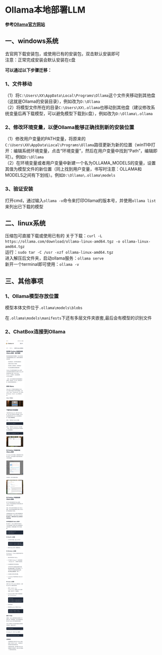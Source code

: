 # Ollama本地部署LLM
**参考[Ollama官方网站](https://ollama.com/)**
## 一、windows系统
去官网下载安装包，或使用已有的安装包，双击默认安装即可  
注意：正常完成安装会默认安装在c盘  

**可以通过以下步骤迁移：**  
### 1、文件移动
（1）将`C:\Users\XX\AppData\Local\Programs\Ollama`这个文件夹移动到其他盘（这就是Ollama的安装目录），例如改为`D:\Ollama`  
（2）将模型文件所在的目录`C:\Users\XX\.ollama`也移动到其他盘（建议修改系统变量后再下载模型，可以避免模型下载到c盘），例如改为`D:\Ollama\.ollama`  

### 2、修改环境变量，以便Ollama能够正确找到新的安装位置
（1）修改用户变量的PATH变量，将原来的`C:\Users\XX\AppData\Local\Programs\Ollama`路径更新为新的位置（win11中打开：编辑系统环境变量，点击“环境变量”，然后在用户变量中找到“Path”，编辑即可）。例如`D:\Ollama`  
（2）在环境变量或者用户变量中新建一个名为OLLAMA_MODELS的变量，设置其值为模型文件的新位置（同上找到用户变量，书写时注意：OLLAMA和MODELS之间有下划线）。例如`D:\Ollama\.ollama\models`

### 3、验证安装
打开cmd，通过输入`ollama -v`命令来打印Ollama的版本号，并使用`ollama list`来列出已下载的模型


## 二、linux系统
压缩包可直接下载或使用已有的
关于下载：`curl -L https://ollama.com/download/ollama-linux-amd64.tgz -o ollama-linux-amd64.tgz`  
运行：`sudo tar -C /usr -xzf ollama-linux-amd64.tgz`  
进入解压后文件夹，启动ollama服务：`ollama serve `   
新开一个terminal即可使用：`ollama -v`  

## 三、其他事项
### 1、Ollama模型存放位置
模型本体文件位于`.ollama\models\blobs`  

在`.ollama\models\manifests`下还有多层文件夹嵌套,最后会有模型的识别文件
### 2、ChatBox连接到Ollama
![Ollma连接到ChatBox](chatbox连接到ollama.jpg)